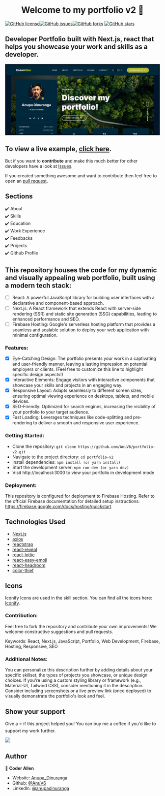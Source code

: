 <h1 align="center">Welcome to my portfolio v2 👋</h1>
<a href="https://github.com/AnuV6/portfolio-v2/blob/main/LICENSE"><img alt="GitHub license" src="https://img.shields.io/github/license/1hanzla100/developer-portfolio"></a><a href="https://github.com/AnuV6/portfolio-v2/issues"><img alt="GitHub issues" src="https://img.shields.io/github/issues/1hanzla100/developer-portfolio"></a><a href="https://github.com/AnuV6/portfolio-v2/network"><img alt="GitHub forks" src="https://img.shields.io/github/forks/1hanzla100/developer-portfolio"></a> <a href="https://github.com/AnuV6/portfolio-v2/stargazers"><img alt="GitHub stars" src="https://img.shields.io/github/stars/1hanzla100/developer-portfolio"></a>

## Developer Portfolio built with Next.js, react that helps you showcase your work and skills as a developer.

<p align="center">
  <kbd>
    <img src="image.png"></img>
  </kbd>
</p>

## To view a live example, **[click here](https://www.anupa.live)**.

But if you want to **contribute** and make this much better for other developers have a look at
[Issues](https://github.com/AnuV6/portfolio-v2/issues).

If you created something awesome and want to contribute then feel free to open an
[pull request](https://github.com/AnuV6/portfolio-v2/pulls).

## Sections

✔️ About \
✔️ Skills\
✔️ Education\
✔️ Work Experience\
✔️ Feedbacks\
✔️ Projects\
✔️ Github Profile

## This repository houses the code for my dynamic and visually appealing web portfolio, built using a modern tech stack:

- [ ] React: A powerful JavaScript library for building user interfaces with a declarative and component-based approach.
- [ ] Next.js: A React framework that extends React with server-side rendering (SSR) and static site generation (SSG) capabilities, leading to enhanced performance and SEO.
- [ ] Firebase Hosting: Google's serverless hosting platform that provides a seamless and scalable solution to deploy your web application with minimal configuration.

### Features:

- [x] Eye-Catching Design: The portfolio presents your work in a captivating and user-friendly manner, leaving a lasting impression on potential employers or clients. (Feel free to customize this line to highlight specific design aspects!)
- [x] Interactive Elements: Engage visitors with interactive components that showcase your skills and projects in an engaging way.
- [x] Responsive Layout: Adapts seamlessly to different screen sizes, ensuring optimal viewing experience on desktops, tablets, and mobile devices.
- [x] SEO-Friendly: Optimized for search engines, increasing the visibility of your portfolio to your target audience.
- [x] Fast Loading: Leverages techniques like code-splitting and pre-rendering to deliver a smooth and responsive user experience.

### Getting Started:

-  Clone the repository: ```git clone https://github.com/AnuV6/portfolio-v2.git```
-  Navigate to the project directory: ```cd portfolio-v2```
-  Install dependencies: ```npm install (or yarn install)```
-  Start the development server: ```npm run dev (or yarn dev)```
-  Visit http://localhost:3000 to view your portfolio in development mode

### Deployment:

This repository is configured for deployment to Firebase Hosting. Refer to the official Firebase documentation for detailed setup instructions: https://firebase.google.com/docs/hosting/quickstart


## Technologies Used

- [Next.js](https://nextjs.org/)
- [axios](https://www.npmjs.com/package/axios)
- [reactstrap](https://reactstrap.github.io/)
- [react-reveal](https://www.react-reveal.com/)
- [react-lottie](https://www.npmjs.com/package/react-lottie)
- [react-easy-emoji](https://github.com/appfigures/react-easy-emoji)
- [react-headroom](https://github.com/KyleAMathews/react-headroom)
- [color-thief](https://github.com/lokesh/color-thief)

## Icons

Iconify Icons are used in the skill section. You can find all the icons here: [Iconify](https://icon-sets.iconify.design/).

### Contribution:

Feel free to fork the repository and contribute your own improvements! We welcome constructive suggestions and pull requests.

Keywords: React, Next.js, JavaScript, Portfolio, Web Development, Firebase, Hosting, Responsive, SEO

### Additional Notes:

You can personalize this description further by adding details about your specific skillset, the types of projects you showcase, or unique design choices.
If you're using a custom styling library or framework (e.g., Material-UI, Tailwind CSS), consider mentioning it in the description.
Consider including screenshots or a live preview link (once deployed) to visually demonstrate the portfolio's look and feel.

## Show your support

Give a ⭐️ if this project helped you! You can buy me a coffee if you'd like to support my work further.
<div>
  <a href="https://www.buymeacoffee.com/coderallen"><img src="https://img.buymeacoffee.com/button-api/?text=Buy me a coffee&emoji=☕&slug=1hanzla100&button_colour=FFDD00&font_colour=ffffff&font_family=Cookie&outline_colour=000000&coffee_colour=FFDD00" /></a>
 </div>

## Author

👤 **Coder Allen**

- Website: [Anupa_Dinuranga](https://www.anupa.live)
- Github: [@AnuV6](https://github.com/AnuV6)
- LinkedIn: [@anupadinuranga](https://linkedin.com/in/anupadinuranga)
